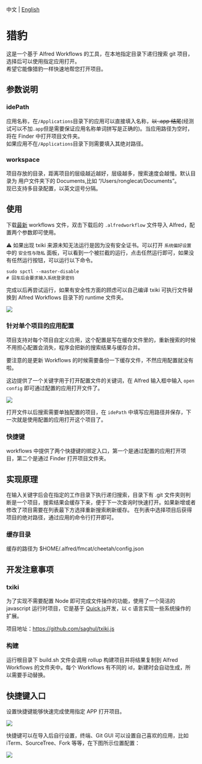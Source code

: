 中文 | [English](./README-EN.md)

# 猎豹

这是一个基于 Alfred Workflows 的工具，在本地指定目录下递归搜索 git 项目，选择后可以使用指定应用打开。  
希望它能像猎豹一样快速地帮您打开项目。

## 参数说明

### idePath

应用名称，在`/Applications`目录下的应用可以直接填入名称，~~以 .app 结尾~~(经测试可以不加`.app`但是需要保证应用名称单词拼写是正确的)。当应用路径为空时，将在 Finder 中打开项目文件夹。  
如果应用不在`/Applications`目录下则需要填入其绝对路径。

### workspace

项目存放的目录，距离项目的层级越近越好，层级越多，搜索速度会越慢。默认目录为 用户文件夹下的 Documents,比如 “/Users/ronglecat/Documents”。  
现已支持多目录配置，以英文逗号分隔。

## 使用

下载[最新](https://github.com/RongleCat/cheetah-for-alfred/release) workflows 文件，双击下载后的 `.alfredworkflow` 文件导入 Alfred，配置两个参数即可使用。

⚠️ 如果出现 txiki 来源未知无法运行是因为没有安全证书。可以打开 `系统偏好设置` 中的 `安全性与隐私` 面板，可以看到一个被拦截的运行，点击任然运行即可，如果没有任然运行按钮，可以运行以下命令。

```shell
sudo spctl --master-disable
# 回车后会要求输入系统登录密码
```

完成以后再尝试运行，如果有安全性方面的顾虑可以自己编译 txiki 可执行文件替换到 Alfred Workflows 目录下的 runtime 文件夹。

![](https://pic.fmcat.top/picgo/20211130101413.png)

### 针对单个项目的应用配置

项目支持对每个项目自定义应用，这个配置是写在缓存文件里的，重新搜索的时候不用担心配置会消失，程序会把新的搜索结果与缓存合并。

要注意的是更新 Workflows 的时候需要备份一下缓存文件，不然应用配置就没有啦。

这边提供了一个关键字用于打开配置文件的关键词，在 Alfred 输入框中输入 `open config` 即可通过配置的应用打开文件了。

![](https://pic.fmcat.top/picgo/20211130102413.png)

打开文件以后搜索需要单独配置的项目，在 `idePath` 中填写应用路径并保存，下一次就是使用配置的应用打开这个项目了。

### 快捷键

workflows 中提供了两个快捷键的绑定入口，第一个是通过配置的应用打开项目，第二个是通过 Finder 打开项目文件夹。

## 实现原理

在输入关键字后会在指定的工作目录下执行递归搜索，目录下有 .git 文件夹则判断是一个项目，搜索结果会缓存下来，便于下一次查询时快速打开。如果新增或者修改了项目需要在列表最下方选择重新搜索刷新缓存。
在列表中选择项目后获得项目的绝对路径，通过应用的命令行打开即可。

### 缓存目录

缓存的路径为 $HOME/.alfred/fmcat/cheetah/config.json

## 开发注意事项

### txiki

为了实现不需要配置 Node 即可完成文件操作的功能，使用了一个简洁的 javascript 运行时项目，它是基于 [Quick.js](https://bellard.org/quickjs/)开发，以 c 语言实现一些系统操作的扩展。

项目地址：https://github.com/saghul/txiki.js

### 构建

运行根目录下 build.sh 文件会调用 rollup 构建项目并将结果复制到 Alfred Workflows 的文件夹中。每个 Workflows 有不同的 id，新建时会自动生成，所以需要手动替换。

## 快捷键入口

设置快捷键能够快速完成使用指定 APP 打开项目。

![](https://pic.fmcat.top/picgo/20211227233908.png)

快捷键可以在导入后自行设置，终端、Git GUI 可以设置自己喜欢的应用，比如 iTerm、SourceTree、Fork 等等，在下图所示位置配置：

![](https://pic.fmcat.top/picgo/20211227234217.png)
